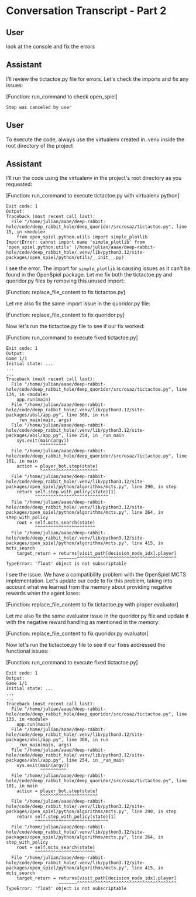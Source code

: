 # Conversation Transcript - Part 2

## User
look at the console and fix the errors

## Assistant
I'll review the tictactoe.py file for errors. Let's check the imports and fix any issues:

[Function: run_command to check open_spiel]

```
Step was canceled by user
```

## User
To execute the code, always use the virtualenv created in .venv inside the root directory of the project

## Assistant
I'll run the code using the virtualenv in the project's root directory as you requested:

[Function: run_command to execute tictactoe.py with virtualenv python]

```
Exit code: 1
Output:
Traceback (most recent call last):
  File "/home/julian/aaae/deep-rabbit-hole/code/deep_rabbit_hole/deep_quoridor/src/osaz/tictactoe.py", line 15, in <module>
    from open_spiel.python.utils import simple_plotlib
ImportError: cannot import name 'simple_plotlib' from 'open_spiel.python.utils' (/home/julian/aaae/deep-rabbit-hole/code/deep_rabbit_hole/.venv/lib/python3.12/site-packages/open_spiel/python/utils/__init__.py)
```

I see the error. The import for `simple_plotlib` is causing issues as it can't be found in the OpenSpiel package. Let me fix both the tictactoe.py and quoridor.py files by removing this unused import:

[Function: replace_file_content to fix tictactoe.py]

Let me also fix the same import issue in the quoridor.py file:

[Function: replace_file_content to fix quoridor.py]

Now let's run the tictactoe.py file to see if our fix worked:

[Function: run_command to execute fixed tictactoe.py]

```
Exit code: 1
Output:
Game 1/1
Initial state: ...
...
...
Traceback (most recent call last):
  File "/home/julian/aaae/deep-rabbit-hole/code/deep_rabbit_hole/deep_quoridor/src/osaz/tictactoe.py", line 134, in <module>
    app.run(main)
  File "/home/julian/aaae/deep-rabbit-hole/code/deep_rabbit_hole/.venv/lib/python3.12/site-packages/absl/app.py", line 308, in run
    _run_main(main, args)
  File "/home/julian/aaae/deep-rabbit-hole/code/deep_rabbit_hole/.venv/lib/python3.12/site-packages/absl/app.py", line 254, in _run_main
    sys.exit(main(argv))
             ^^^^^^^^^^
  File "/home/julian/aaae/deep-rabbit-hole/code/deep_rabbit_hole/deep_quoridor/src/osaz/tictactoe.py", line 101, in main
    action = player_bot.step(state)
             ^^^^^^^^^^^^^^^^^^^^^^
  File "/home/julian/aaae/deep-rabbit-hole/code/deep_rabbit_hole/.venv/lib/python3.12/site-packages/open_spiel/python/algorithms/mcts.py", line 290, in step
    return self.step_with_policy(state)[1]
           ^^^^^^^^^^^^^^^^^^^^^^^^^^^^
  File "/home/julian/aaae/deep-rabbit-hole/code/deep_rabbit_hole/.venv/lib/python3.12/site-packages/open_spiel/python/algorithms/mcts.py", line 264, in step_with_policy
    root = self.mcts_search(state)
           ^^^^^^^^^^^^^^^^^^^^^^^
  File "/home/julian/aaae/deep-rabbit-hole/code/deep_rabbit_hole/.venv/lib/python3.12/site-packages/open_spiel/python/algorithms/mcts.py", line 415, in mcts_search
    target_return = returns[visit_path[decision_node_idx].player]
                    ~~~~~~~^^^^^^^^^^^^^^^^^^^^^^^^^^^^^^^^^^^^^^
TypeError: 'float' object is not subscriptable
```

I see the issue. We have a compatibility problem with the OpenSpiel MCTS implementation. Let's update our code to fix this problem, taking into account what we learned from the memory about providing negative rewards when the agent loses:

[Function: replace_file_content to fix tictactoe.py with proper evaluator]

Let me also fix the same evaluator issue in the quoridor.py file and update it with the negative reward handling as mentioned in the memory:

[Function: replace_file_content to fix quoridor.py evaluator]

Now let's run the tictactoe.py file to see if our fixes addressed the functional issues:

[Function: run_command to execute fixed tictactoe.py]

```
Exit code: 1
Output:
Game 1/1
Initial state: ...
...
...
Traceback (most recent call last):
  File "/home/julian/aaae/deep-rabbit-hole/code/deep_rabbit_hole/deep_quoridor/src/osaz/tictactoe.py", line 133, in <module>
    app.run(main)
  File "/home/julian/aaae/deep-rabbit-hole/code/deep_rabbit_hole/.venv/lib/python3.12/site-packages/absl/app.py", line 308, in run
    _run_main(main, args)
  File "/home/julian/aaae/deep-rabbit-hole/code/deep_rabbit_hole/.venv/lib/python3.12/site-packages/absl/app.py", line 254, in _run_main
    sys.exit(main(argv))
             ^^^^^^^^^^
  File "/home/julian/aaae/deep-rabbit-hole/code/deep_rabbit_hole/deep_quoridor/src/osaz/tictactoe.py", line 101, in main
    action = player_bot.step(state)
             ^^^^^^^^^^^^^^^^^^^^^^
  File "/home/julian/aaae/deep-rabbit-hole/code/deep_rabbit_hole/.venv/lib/python3.12/site-packages/open_spiel/python/algorithms/mcts.py", line 290, in step
    return self.step_with_policy(state)[1]
           ^^^^^^^^^^^^^^^^^^^^^^^^^^^^
  File "/home/julian/aaae/deep-rabbit-hole/code/deep_rabbit_hole/.venv/lib/python3.12/site-packages/open_spiel/python/algorithms/mcts.py", line 264, in step_with_policy
    root = self.mcts_search(state)
           ^^^^^^^^^^^^^^^^^^^^^^^
  File "/home/julian/aaae/deep-rabbit-hole/code/deep_rabbit_hole/.venv/lib/python3.12/site-packages/open_spiel/python/algorithms/mcts.py", line 415, in mcts_search
    target_return = returns[visit_path[decision_node_idx].player]
                    ~~~~~~~^^^^^^^^^^^^^^^^^^^^^^^^^^^^^^^^^^^^^^
TypeError: 'float' object is not subscriptable
```
